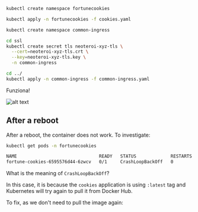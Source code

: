 ```bash
kubectl create namespace fortunecookies

kubectl apply -n fortunecookies -f cookies.yaml

kubectl create namespace common-ingress

cd ssl
kubectl create secret tls neoteroi-xyz-tls \
  --cert=neoteroi-xyz-tls.crt \
  --key=neoteroi-xyz-tls.key \
  -n common-ingress

cd ../
kubectl apply -n common-ingress -f common-ingress.yaml
```

Funziona!

![alt text](image.png)

## After a reboot

After a reboot, the container does not work. To investigate:

```bash
kubectl get pods -n fortunecookies
```

```bash
NAME                               READY   STATUS             RESTARTS   AGE
fortune-cookies-6595576d44-6zwcv   0/1     CrashLoopBackOff   0          21h
```

What is the meaning of `CrashLoopBackOff`?

In this case, it is because the `cookies` application is using `:latest` tag and
Kubernetes will try again to pull it from Docker Hub.

To fix, as we don't need to pull the image again:

```
